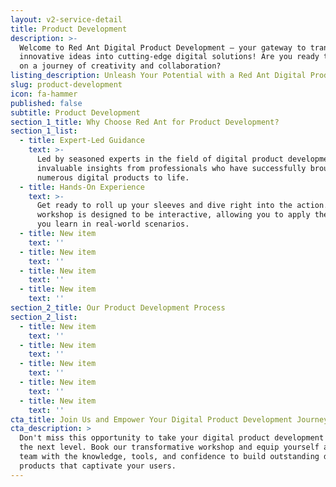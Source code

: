 ```yaml
---
layout: v2-service-detail
title: Product Development
description: >-
  Welcome to Red Ant Digital Product Development – your gateway to transforming
  innovative ideas into cutting-edge digital solutions! Are you ready to embark
  on a journey of creativity and collaboration?
listing_description: Unleash Your Potential with a Red Ant Digital Product Development!
slug: product-development
icon: fa-hammer
published: false
subtitle: Product Development
section_1_title: Why Choose Red Ant for Product Development?
section_1_list:
  - title: Expert-Led Guidance
    text: >-
      Led by seasoned experts in the field of digital product development. Gain
      invaluable insights from professionals who have successfully brought
      numerous digital products to life.
  - title: Hands-On Experience
    text: >-
      Get ready to roll up your sleeves and dive right into the action. Our
      workshop is designed to be interactive, allowing you to apply the concepts
      you learn in real-world scenarios.
  - title: New item
    text: ''
  - title: New item
    text: ''
  - title: New item
    text: ''
  - title: New item
    text: ''
section_2_title: Our Product Development Process
section_2_list:
  - title: New item
    text: ''
  - title: New item
    text: ''
  - title: New item
    text: ''
  - title: New item
    text: ''
  - title: New item
    text: ''
cta_title: Join Us and Empower Your Digital Product Development Journey!
cta_description: >
  Don't miss this opportunity to take your digital product development skills to
  the next level. Book our transformative workshop and equip yourself and your
  team with the knowledge, tools, and confidence to build outstanding digital
  products that captivate your users.
---
```



